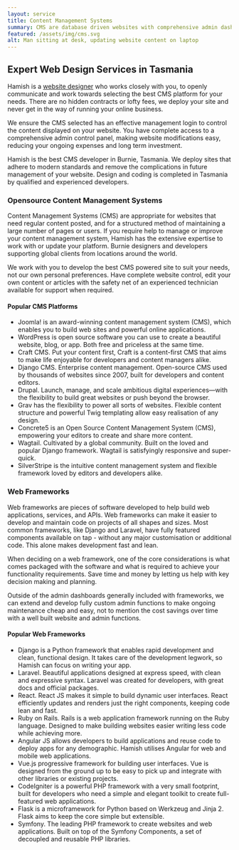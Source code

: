 ```yaml
---
layout: service
title: Content Management Systems
summary: CMS are database driven websites with comprehensive admin dashboards, giving you the power to add or edit information. Hamish helps to select the most appropriate platform, before designing and developing a suitable template.
featured: /assets/img/cms.svg
alt: Man sitting at desk, updating website content on laptop
---
```


## Expert Web Design Services in Tasmania

Hamish is a [website designer](/services/website-design/) who works closely with you, to openly communicate and work towards selecting the best CMS platform for your needs. There are no hidden contracts or lofty fees, we deploy your site and never get in the way of running your online business.

We ensure the CMS selected has an effective management login to control the content displayed on your website. You have complete access to a comprehensive admin control panel, making website modifications easy, reducing your ongoing expenses and long term investment.

Hamish is the best CMS developer in Burnie, Tasmania. We deploy sites that adhere to modern standards and remove the complications in future management of your website. Design and coding is completed in Tasmania by qualified and experienced developers.

### Opensource Content Management Systems

Content Management Systems (CMS) are appropriate for websites that need regular content posted, and for a structured method of maintaining a large number of pages or users. If you require help to manage or improve your content management system, Hamish has the extensive expertise to work with or update your platform. Burnie designers and developers supporting global clients from locations around the world. 

We work with you to develop the best CMS powered site to suit your needs, not our own personal preferences. Have complete website control, edit your own content or articles with the safety net of an experienced technician available for support when required.

#### Popular CMS Platforms

- Joomla! is an award-winning content management system (CMS), which enables you to build web sites and powerful online applications.
- WordPress is open source software you can use to create a beautiful website, blog, or app. Both free and priceless at the same time.
- Craft CMS. Put your content first, Craft is a content-first CMS that aims to make life enjoyable for developers and content managers alike.
- Django CMS. Enterprise content management. Open-source CMS used by thousands of websites since 2007, built for developers and content editors.
- Drupal. Launch, manage, and scale ambitious digital experiences—with the flexibility to build great websites or push beyond the browser.
- Grav has the flexibility to power all sorts of websites. Flexible content structure and powerful Twig templating allow easy realisation of any design.
- Concrete5 is an Open Source Content Management System (CMS), empowering your editors to create and share more content.
- Wagtail. Cultivated by a global community. Built on the loved and popular Django framework. Wagtail is satisfyingly responsive and super-quick.
- SilverStripe is the intuitive content management system and flexible framework loved by editors and developers alike.

### Web Frameworks

Web frameworks are pieces of software developed to help build web applications, services, and APIs. Web frameworks can make it easier to develop and maintain code on projects of all shapes and sizes. Most common frameworks, like Django and Laravel, have fully featured components available on tap - without any major customisation or additional code. This alone makes development fast and lean.

When deciding on a web framework, one of the core considerations is what comes packaged with the software and what is required to achieve your functionality requirements. Save time and money by letting us help with key decision making and planning.

Outside of the admin dashboards generally included with frameworks, we can extend and develop fully custom admin functions to make ongoing maintenance cheap and easy, not to mention the cost savings over time with a well built website and admin functions.

#### Popular Web Frameworks

- Django is a Python framework that enables rapid development and clean, functional design. It takes care of the development legwork, so Hamish can focus on writing your app.
- Laravel. Beautiful applications designed at express speed, with clean and expressive syntax. Laravel was created for developers, with great docs and official packages.
- React. React JS makes it simple to build dynamic user interfaces. React efficiently updates and renders just the right components, keeping code lean and fast.
- Ruby on Rails. Rails is a web application framework running on the Ruby language. Designed to make building websites easier writing less code while achieving more.
- Angular JS allows developers to build applications and reuse code to deploy apps for any demographic. Hamish utilises Angular for web and mobile web applications.
- Vue.js progressive framework for building user interfaces. Vue is designed from the ground up to be easy to pick up and integrate with other libraries or existing projects.
- CodeIgniter is a powerful PHP framework with a very small footprint, built for developers who need a simple and elegant toolkit to create full-featured web applications.
- Flask is a microframework for Python based on Werkzeug and Jinja 2. Flask aims to keep the core simple but extensible.
- Symfony. The leading PHP framework to create websites and web applications. Built on top of the Symfony Components, a set of decoupled and reusable PHP libraries.